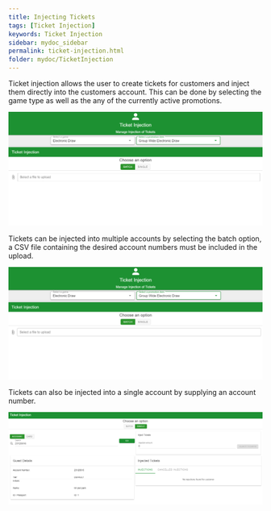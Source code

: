 ```yaml
---
title: Injecting Tickets
tags: [Ticket Injection]
keywords: Ticket Injection
sidebar: mydoc_sidebar
permalink: ticket-injection.html
folder: mydoc/TicketInjection
---
```


Ticket injection allows the user to create tickets for customers and inject them directly into the customers account. This can be done by selecting the game type as well as the any of the currently active promotions.

<img src="\img\TicketInjection\TicketInjection.png" alt="">

Tickets can be injected into multiple accounts by selecting the batch option, a CSV file containing the desired account numbers must be included in the upload.

<img src="\img\TicketInjection\TicketInjectionBatch.png" alt="">

Tickets can also be injected into a single account by supplying an account number.

<img src="\img\TicketInjection\TicketInjectionSingle.png" alt="">